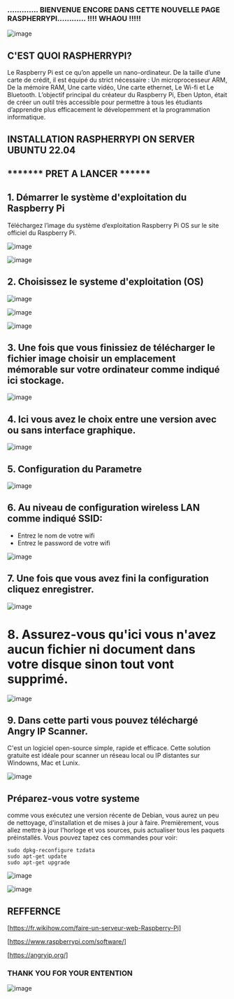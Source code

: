 ###                                     ............. BIENVENUE ENCORE DANS CETTE NOUVELLE PAGE RASPHERRYPI............     !!!!  WHAOU  !!!!!

![image](https://user-images.githubusercontent.com/97314712/204909611-6b9e1294-64f5-407a-87bc-f5aa684c081f.png)


##                                                                C'EST QUOI RASPHERRYPI?

Le Raspberry Pi est ce qu’on appelle un nano-ordinateur. De la taille d’une carte de crédit, il est équipé du strict nécessaire : Un microprocesseur ARM, De la mémoire RAM, Une carte vidéo, Une carte ethernet, Le Wi-fi et Le Bluetooth.
L’objectif principal du créateur du Raspberry Pi, Eben Upton, était de créer un outil très accessible pour permettre à tous les étudiants d’apprendre plus efficacement le dévelopemment et la programmation informatique.

##                                                            INSTALLATION RASPHERRYPI ON SERVER UBUNTU 22.04

##                                                                            ******* PRET A LANCER ******

## 1. Démarrer le système d'exploitation du Raspberry Pi 
Téléchargez l’image du système d’exploitation Raspberry Pi OS sur le site officiel du Raspberry Pi.

![image](https://user-images.githubusercontent.com/97314712/202972347-682e15c2-d01f-4451-bf7a-d5f9e8f25362.png)

![image](https://user-images.githubusercontent.com/97314712/202972388-90d4a22a-68bc-4344-a7de-95226ed76c7d.png)

## 2. Choisissez le systeme d'exploitation (OS)

![image](https://user-images.githubusercontent.com/97314712/202978413-b44df5ee-7945-431b-8bf4-4eb82cf6479f.png)


![image](https://user-images.githubusercontent.com/97314712/202978451-82ae68c4-c14a-428c-b8fa-8f88777fd3a8.png)


![image](https://user-images.githubusercontent.com/97314712/202978502-ef2255de-b426-485f-aa83-1a5b581da3c0.png)


## 3. Une fois que vous finissiez de télécharger le fichier image choisir un emplacement mémorable sur votre ordinateur comme indiqué ici stockage.

![image](https://user-images.githubusercontent.com/97314712/202977557-4bdf37b3-ab8d-418a-af67-4f7e680dde28.png)


## 4. Ici vous avez le choix entre une version avec ou sans interface graphique.

![image](https://user-images.githubusercontent.com/97314712/202976230-998da29a-813c-41e6-8239-b333477a3fe7.png)


## 5. Configuration du Parametre

![image](https://user-images.githubusercontent.com/97314712/202978887-47fc67f0-164a-4d10-89bb-b527025e7a3b.png)

## 6. Au niveau de configuration wireless LAN comme indiqué SSID: 
- Entrez le nom de votre wifi
- Entrez le password de votre wifi

![image](https://user-images.githubusercontent.com/97314712/202978947-c8e8b817-ff06-45f2-80a2-e4fa09d9ad05.png)

## 7. Une fois que vous avez fini la configuration cliquez enregistrer.

![image](https://user-images.githubusercontent.com/97314712/202978980-b3a1144d-8d36-4535-b700-8dd51217292d.png)

# 8. Assurez-vous qu'ici vous n'avez aucun fichier ni document dans votre disque sinon tout vont supprimé.

![image](https://user-images.githubusercontent.com/97314712/202979023-c8408d3e-3f7f-42ed-aea0-1ac845c9785d.png)

## 9. Dans cette parti vous pouvez téléchargé Angry IP Scanner.
C'est un logiciel open-source simple, rapide et efficace. Cette solution gratuite est idéale pour scanner un réseau local ou IP distantes sur Windowns, Mac et Lunix.

![image](https://user-images.githubusercontent.com/97314712/202979098-3616c0b8-3058-4a46-b0a0-e6bcaf3efb35.png)


## Préparez-vous votre systeme

comme vous exécutez une version récente de Debian, vous aurez un peu de nettoyage, d'installation et de mises à jour à faire. Premièrement, vous allez mettre à jour l'horloge et vos sources, puis actualiser tous les paquets préinstallés. Vous pouvez tapez ces commandes pour voir:

```
sudo dpkg-reconfigure tzdata
sudo apt-get update
sudo apt-get upgrade
``` 

![image](https://user-images.githubusercontent.com/97314712/202974562-f078af32-da9c-4d90-8fd1-1c136ef63f40.png)

![image](https://user-images.githubusercontent.com/97314712/204908945-c05767d5-e8ff-4864-ac9c-0bd9e137417a.png)



## REFFERNCE

[https://fr.wikihow.com/faire-un-serveur-web-Raspberry-Pi]

[https://www.raspberrypi.com/software/]

[https://angryip.org/]

### THANK YOU FOR YOUR ENTENTION

![image](https://user-images.githubusercontent.com/97314712/204909336-37cb9940-fb42-42e4-af17-8f8d0f78ba17.png)


